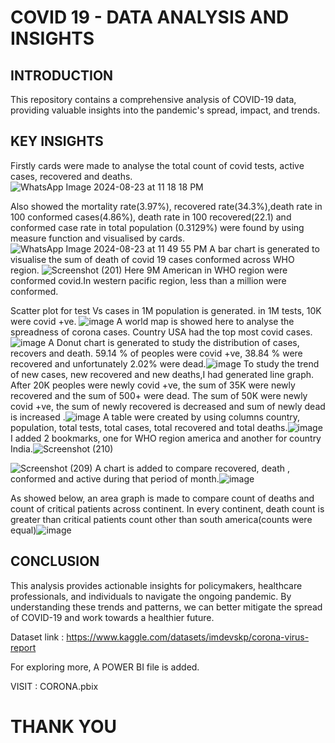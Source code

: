 # COVID 19 - DATA ANALYSIS AND INSIGHTS

## INTRODUCTION

This repository contains a comprehensive analysis of COVID-19 data, providing valuable insights into the pandemic's spread, impact, and trends.

## KEY INSIGHTS

Firstly cards were made to analyse the total count of covid tests, active cases, recovered and deaths.![WhatsApp Image 2024-08-23 at 11 18 18 PM](https://github.com/user-attachments/assets/69305e7e-776e-4bc5-a9fd-bd96c39c46f3)

Also showed the mortality rate(3.97%), recovered rate(34.3%),death rate in 100 conformed cases(4.86%), death rate in 100 recovered(22.1) and conformed case rate in total population (0.3129%) were found by using measure function and visualised by cards.![WhatsApp Image 2024-08-23 at 11 49 55 PM](https://github.com/user-attachments/assets/9c7518d7-a562-43b9-a964-b504b2157b18)
A bar chart is generated to visualise the sum of death of covid 19 cases conformed across WHO region. ![Screenshot (201)](https://github.com/user-attachments/assets/f398a7d0-9986-45d3-a25c-c4a4c7316823)
Here 9M American in WHO region were conformed covid.In western pacific region, less than a million were conformed.

Scatter plot for test Vs cases in 1M population is generated. in 1M tests, 10K were covid +ve.
![image](https://github.com/user-attachments/assets/d9fee903-3daf-42c9-9c29-5c8511e0c7f9)
A world map is showed here to analyse the spreadness of corona cases. Country USA had the top most covid cases.![image](https://github.com/user-attachments/assets/92436699-5449-4374-9f14-fc3bee1de1e4)
A Donut  chart is generated to study the distribution of cases, recovers and death. 59.14 % of peoples were covid +ve, 38.84 % were recovered and unfortunately 2.02% were dead.![image](https://github.com/user-attachments/assets/2f47cb2a-87ab-4e3d-ac5f-b3ae1445e10f)
To study the trend of new cases, new recovered and new deaths,I had generated line graph. After 20K peoples were newly covid +ve, the sum of 35K were newly recovered and the sum of 500+ were dead. The sum of 50K were newly covid +ve, the sum of newly recovered is decreased and sum of newly dead is increased .![image](https://github.com/user-attachments/assets/bf8f5583-e8b9-4456-8853-e69496b82a2d)
A table were created by using columns country, population, total tests, total cases, total recovered and total deaths.![image](https://github.com/user-attachments/assets/567b2ace-29b7-4ed3-863f-2307d4c4dd12)
I added 2 bookmarks, one for WHO region america and another for country India.![Screenshot (210)](https://github.com/user-attachments/assets/4a0e1dd5-ad6a-4b74-99fd-66b7eff8fa95)

![Screenshot (209)](https://github.com/user-attachments/assets/bd0629b1-375b-4a9b-a741-3359aee8f1f1)
A chart is added to compare recovered, death , conformed and active during that period of month.![image](https://github.com/user-attachments/assets/92bc36b2-62d5-4c0e-bd80-5756a5cf7c78)

As showed below, an area graph is made to compare count of deaths and count of critical patients across continent. In every continent, death count is greater than critical patients count other than south america(counts were equal)![image](https://github.com/user-attachments/assets/72fa26e6-7e3e-4e9e-9ac2-c035f7a3ac0f)

## CONCLUSION

This analysis provides actionable insights for policymakers, healthcare professionals, and individuals to navigate the ongoing pandemic. By understanding these trends and patterns, we can better mitigate the spread of COVID-19 and work towards a healthier future.

Dataset link : https://www.kaggle.com/datasets/imdevskp/corona-virus-report

For exploring more, A POWER BI file is added. 

VISIT : CORONA.pbix


# THANK YOU


